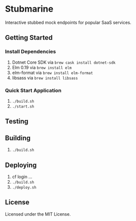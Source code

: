 # Stubmarine

Interactive stubbed mock endpoints for popular SaaS services.

## Getting Started

### Install Dependencies

1.  Dotnet Core SDK via `brew cask install dotnet-sdk`
1.  Elm 0.19 via `brew install elm`
1.  elm-format via `brew install elm-format`
1.  libsass via `brew install libsass`

### Quick Start Application

1.  `./build.sh`
2.  `./start.sh`

## Testing

## Building

1.  `./build.sh`

## Deploying 

1.  cf login ...
1.  `./build.sh`
1.  `./deploy.sh`

## License

Licensed under the MIT License.
